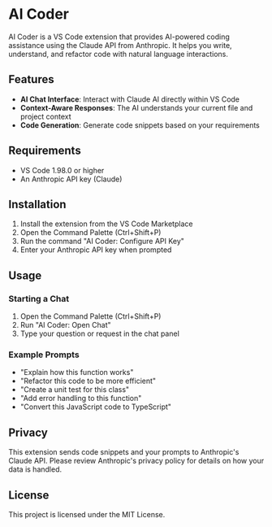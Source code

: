# AI Coder

AI Coder is a VS Code extension that provides AI-powered coding assistance using the Claude API from Anthropic. It helps you write, understand, and refactor code with natural language interactions.

## Features

- **AI Chat Interface**: Interact with Claude AI directly within VS Code
- **Context-Aware Responses**: The AI understands your current file and project context
- **Code Generation**: Generate code snippets based on your requirements

## Requirements

- VS Code 1.98.0 or higher
- An Anthropic API key (Claude)

## Installation

1. Install the extension from the VS Code Marketplace
2. Open the Command Palette (Ctrl+Shift+P)
3. Run the command "AI Coder: Configure API Key"
4. Enter your Anthropic API key when prompted

## Usage

### Starting a Chat

1. Open the Command Palette (Ctrl+Shift+P)
2. Run "AI Coder: Open Chat"
3. Type your question or request in the chat panel

### Example Prompts

- "Explain how this function works"
- "Refactor this code to be more efficient"
- "Create a unit test for this class"
- "Add error handling to this function"
- "Convert this JavaScript code to TypeScript"

## Privacy

This extension sends code snippets and your prompts to Anthropic's Claude API. Please review Anthropic's privacy policy for details on how your data is handled.

## License

This project is licensed under the MIT License.
